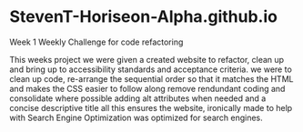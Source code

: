 # StevenT-Horiseon-Alpha.github.io
Week 1 Weekly Challenge for code refactoring

This weeks project we were given a created website to refactor, clean up and bring up to accessibility standards and acceptance criteria.
we were to clean up code, re-arrange the sequential order so that it matches the HTML and makes the CSS easier to follow along
remove rendundant coding and consolidate where possible
adding alt attributes when needed and a concise descriptive title
all this ensures the website, ironically made to help with Search Engine Optimization was optimized for search engines. 